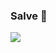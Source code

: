 ### Salve 👋



[![](https://img.shields.io/badge/ORCID-informational?style=flat&logo=ORCID&logoColor=white&color=A6CE39)](https://orcid.org/0000-0002-1211-8191) <!-- [Profile views in 2021](https://gpvc.arturio.dev/JonasReubelt) -->

<!-- [![](https://img.shields.io/badge/INSPIREhep-informational?style=flat&logo=inspirehep&logoColor=white&color=0c1c29)](https://inspirehep.net/authors/XXXXXX) -->

<!-- ![JonasReubelt's GitHub stats](https://github-readme-stats.vercel.app/api?username=JonasReubelt&show_icons=true&theme=radical) ![Top Langs](https://github-readme-stats.vercel.app/api/top-langs/?username=JonasReubelt&langs_count=12&layout=compact&exclude_repo=rba) -->


<!--
**JonasReubelt/JonasReubelt** is a ✨ _special_ ✨ repository because its `README.md` (this file) appears on your GitHub profile.

Here are some ideas to get you started:

- 🔭 I’m currently working on ...
- 🌱 I’m currently learning ...
- 👯 I’m looking to collaborate on ...
- 🤔 I’m looking for help with ...
- 💬 Ask me about ...
- 📫 How to reach me: ...
- 😄 Pronouns: ...
- ⚡ Fun fact: ...
-->

